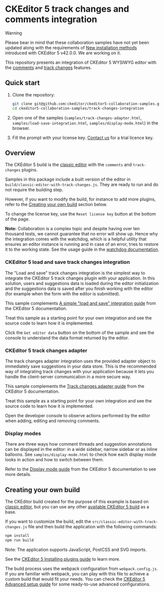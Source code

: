 # CKEditor 5 track changes and comments integration

> [!WARNING] 
> Please bear in mind that these collaboration samples have not yet been updated along with the requirements of [New installation methods](https://ckeditor.com/docs/ckeditor5/latest/updating/nim-migration/migration-to-new-installation-methods.html) introduced with CKEditor 5 v42.0.0. We are working on it.

This repository presents an integration of CKEditor 5 WYSIWYG editor with the
[comments](https://ckeditor.com/docs/ckeditor5/latest/features/collaboration/comments/comments.html) and [track changes](https://ckeditor.com/docs/ckeditor5/latest/features/collaboration/track-changes/track-changes.html)
features.

## Quick start

1. Clone the repository:

   ```bash
   git clone git@github.com:ckeditor/ckeditor5-collaboration-samples.git
   cd ckeditor5-collaboration-samples/track-changes-integration
   ```

2. Open one of the samples (`samples/track-changes-adapter.html`, `samples/load-save-integration.html`, `samples/display-mode.html`) in the browser.

3. Fill the prompt with your license key. [Contact us](https://ckeditor.com/contact/) for a trial licence key.

## Overview

The CKEditor 5 build is the [classic editor](https://ckeditor.com/docs/ckeditor5/latest/builds/guides/overview.html#classic-editor) with the `comments` and `track-changes` plugins.

Samples in this package include a built version of the editor in `build/classic-editor-with-track-changes.js`. They are ready to run and do not require the building step.

However, if you want to modify the build, for instance to add more plugins, refer to the [Creating your own build](#creating-your-own-build) section below.

To change the license key, use the `Reset license key` button at the bottom of the page.

**Note:** Collaboration is a complex topic and despite having over ten thousand tests, we cannot guarantee that no error will show up. Hence why the integration comes with the watchdog, which is a helpful utility that ensures an editor instance is running and in case of an error, tries to restore it to the working state. See the usage guide in the [watchdog documentation](https://ckeditor.com/docs/ckeditor5/latest/features/watchdog.html).

### CKEditor 5 load and save track changes integration

The "Load and save" track changes integration is the simplest way to integrate the CKEditor 5 track changes plugin with your application. In this solution, users and suggestions data is loaded during the editor initialization and the suggestions data is saved after you finish working with the editor (for example when the form with the editor is submitted).

This sample complements [A simple "load and save" integration guide](https://ckeditor.com/docs/ckeditor5/latest/features/collaboration/track-changes/track-changes-integration.html#a-simple-load-and-save-integration) from the CKEditor 5 documentation.

Treat this sample as a starting point for your own integration and see the source code to learn how it is implemented.

Click the `Get editor data` button on the bottom of the sample and see the console to understand the data format returned by the editor.

### CKEditor 5 track changes adapter

The track changes adapter integration uses the provided adapter object to immediately save suggestions in your data store. This is the recommended way of integrating track changes with your application because it lets you handle the client-server communication in a more secure way.

This sample complements the [Track changes adapter guide](https://ckeditor.com/docs/ckeditor5/latest/features/collaboration/track-changes/track-changes-integration.html#adapter-integration) from the CKEditor 5 documentation.

Treat this sample as a starting point for your own integration and see the source code to learn how it is implemented.

Open the developer console to observe actions performed by the editor when adding, editing and removing comments.

### Display modes

There are three ways how comment threads and suggestion annotations can be displayed in the editor: in a wide sidebar, narrow sidebar or as inline balloons. See `samples/display-mode.html` to check how each display mode looks in action and how to switch between them.

Refer to the [Display mode guide](https://ckeditor.com/docs/ckeditor5/latest/features/collaboration/comments/comments-display-mode.html) from the CKEditor 5 documentation to see more details.

## Creating your own build

The CKEditor build created for the purpose of this example is based on [classic editor](https://ckeditor.com/docs/ckeditor5/latest/builds/guides/overview.html#classic-editor), but you can use any other [available CKEditor 5 build](https://github.com/ckeditor/ckeditor5#editors) as a base.

If you want to customize the build, edit the `src/classic-editor-with-track-changes.js` file and then build the application with the following commands:

```bash
npm install
npm run build
```

Note: The application supports JavaScript, PostCSS and SVG imports.

See the [CKEditor 5 Installing plugins guide](https://ckeditor.com/docs/ckeditor5/latest/builds/guides/integration/installing-plugins.html) to learn more.

The build process uses the webpack configuration from `webpack.config.js`. If you are familiar with webpack, you can play with this file to achieve a custom build that would fit your needs. You can check the [CKEditor 5 Advanced setup guide](https://ckeditor.com/docs/ckeditor5/latest/builds/guides/integration/advanced-setup.html#webpack-configuration) for some ready-to-use advanced configurations.
